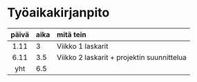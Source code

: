 
# Työaikakirjanpito

| päivä | aika | mitä tein  |
| :----:|:-----| :-----|
| 1.11  | 3    | Viikko 1 laskarit |
| 6.11  | 3.5  | Viikko 2 laskarit + projektin suunnittelua |
| yht   | 6.5  | | 
